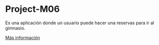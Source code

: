 # Project-M06

Es una aplicación donde un usuario puede hacer una reservas para ir al gimnasio. 

[Más información](https://github.com/shahsawar/Project-M06/blob/main/Proyecto%20M06.pdf)
